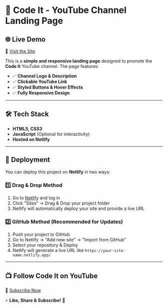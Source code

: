 # 🚀 Code It - YouTube Channel Landing Page  

## 🌐 Live Demo  
🔗 [Visit the Site](https://codeit-tamil.netlify.app)  

This is a **simple and responsive landing page** designed to promote the **Code It** YouTube channel. The page features:  

- ✅ **Channel Logo & Description**  
- ✅ **Clickable YouTube Link**  
- ✅ **Styled Buttons & Hover Effects**  
- ✅ **Fully Responsive Design**  

---

## 🛠️ Tech Stack  
- **HTML5, CSS3**  
- **JavaScript** (Optional for interactivity)  
- **Hosted on Netlify**  
---

## 🚀 Deployment  
You can deploy this project on **Netlify** in two ways:  

### **1️⃣ Drag & Drop Method**  
1. Go to [Netlify](https://www.netlify.com/) and log in  
2. Click "Sites" → Drag & Drop your project folder  
3. Netlify will automatically deploy your site and provide a live URL  

### **2️⃣ GitHub Method (Recommended for Updates)**  
1. Push your project to GitHub  
2. Go to Netlify → "Add new site" → "Import from GitHub"  
3. Select your repository & Deploy  
4. Netlify will generate a live URL like `https://your-site-name.netlify.app/`  

---

## 📺 Follow Code It on YouTube  
🔗 [Subscribe Now](https://www.youtube.com/@codeit-tamil)  

⚡ **Like, Share & Subscribe!** 🚀  
